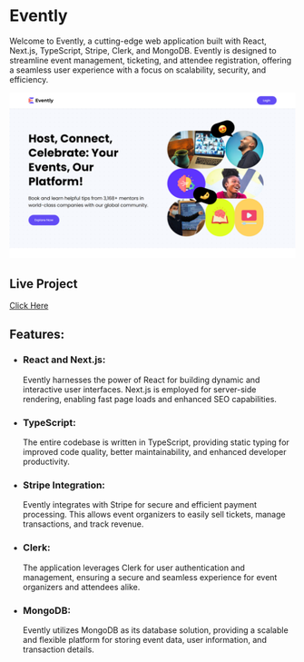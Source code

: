 <h1>Evently</h1>

<p>Welcome to Evently, a cutting-edge web application built with React, Next.js, TypeScript, Stripe, Clerk, and MongoDB. Evently is designed to streamline event management, ticketing, and attendee registration, offering a seamless user experience with a focus on scalability, security, and efficiency.</p> 

<img src='https://github.com/lucas1337dev/evently/blob/main/public/evently-beta.vercel.app_.png' alt="Project Image" />

<h2>Live Project</h2>
<a href="https://evently-beta.vercel.app/">Click Here</a>

<h2>Features:</h2> 
<ul> 
  <li><h3>React and Next.js:</h3> Evently harnesses the power of React for building dynamic and interactive user interfaces. Next.js is employed for server-side rendering, enabling fast page loads and enhanced SEO capabilities.</li>
  <li><h3>TypeScript:</h3> The entire codebase is written in TypeScript, providing static typing for improved code quality, better maintainability, and enhanced developer productivity.</li> 
  <li><h3>Stripe Integration:</h3> Evently integrates with Stripe for secure and efficient payment processing. This allows event organizers to easily sell tickets, manage transactions, and track revenue.</li> 
  <li><h3>Clerk:</h3> The application leverages Clerk for user authentication and management, ensuring a secure and seamless experience for event organizers and attendees alike.</li>
  <li><h3>MongoDB:</h3> Evently utilizes MongoDB as its database solution, providing a scalable and flexible platform for storing event data, user information, and transaction details.</li>
</ul>
